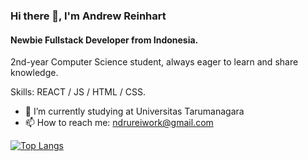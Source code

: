 ### Hi there 👋, I'm Andrew Reinhart
#### Newbie Fullstack Developer from Indonesia.
2nd-year Computer Science student, always eager to learn and share knowledge.

Skills: REACT / JS / HTML / CSS.

- 🔭 I’m currently studying at Universitas Tarumanagara 
- 📫 How to reach me: ndrureiwork@gmail.com 

[![Top Langs](https://github-readme-stats.vercel.app/api/top-langs/?username=Yochiyuu)](https://github.com/anuraghazra/github-readme-stats)

